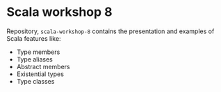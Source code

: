 # Scala workshop 8

Repository, `scala-workshop-8` contains the presentation and examples of Scala features like:

* Type members
* Type aliases
* Abstract members
* Existential types
* Type classes